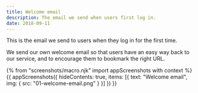 ```yaml
---
title: Welcome email
description: The email we send when users first log in.
date: 2018-09-11
---
```

This is the email we send to users when they log in for the first time.

We send our own welcome email so that users have an easy way back to our service, and to encourage them to bookmark the right URL.

{% from "screenshots/macro.njk" import appScreenshots with context %}
{{ appScreenshots({
  hideContents: true,
  items: [{
    text: "Welcome email",
    img: { src: "01-welcome-email.png" }
  }]
}) }}
